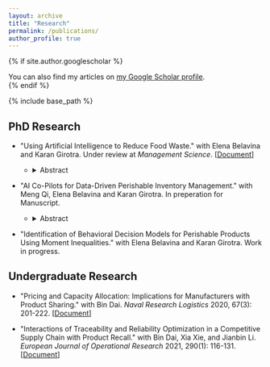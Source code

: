 ```yaml
---
layout: archive
title: "Research"
permalink: /publications/
author_profile: true
---
```


{% if site.author.googlescholar %}
  <div class="wordwrap">You can also find my articles on <a href="{{site.author.googlescholar}}">my Google Scholar profile</a>.</div>
{% endif %}

{% include base_path %}

## PhD Research
* "Using Artificial Intelligence to Reduce Food Waste." with Elena Belavina and Karan Girotra. Under review at *Management Science*. [[Document](https://YuNu1210.github.io/files/SSRN_Empirical_Winnow.pdf)]
   * <details>
     <summary>Abstract</summary>
     
     In this study, we estimate the reduction in food waste that arises from the deployment of a system that digitally records instances of food items discarded in a commercial
     kitchen. We also shed light on the mechanisms that drive this impact. In a quasi-experimental setting, where the system was deployed in about 900 kitchens in a staggered manner, we
     estimate the impact using synthetic difference-in-differences method. We find that three months after adoption, kitchens generate 29% lower food waste, on average, than they would have
     in the absence of the system--- without any corresponding reductions in sales. Utilizing a long-short-term-memory fully-convolutional-network classifier, we document that these
     reductions are accompanied by a 23% decrease in demand chasing, a known bias in human inventory management. Upgrading to a system that uses computer vision to automate waste
     classification leads to a further 30% reduction in food waste generated by the kitchen a year after the upgrade. This further reduction is due to the accurate recording of infrequent
     but very high-impact instances of food wasted that employees avoid entering manually. We also observe substantial effect heterogeneity. Smaller kitchens and those with buffet service
     (vs. table service) experience almost double the reduction in food waste from the adoption of the system and also from the computer vision upgrade.
  
     </details>

* "AI Co-Pilots for Data-Driven Perishable Inventory Management." with Meng Qi, Elena Belavina and Karan Girotra. In preperation for Manuscript.
   * <details>
     <summary>Abstract</summary>
     
     In this study we introduce two AI co-pilots that support perishable inventory management in different intelligent ways. We focus on the periodic review, perishable
     inventory problems with a fixed product shelf life from a nonparametric perspective. One inventory co-pilot is to provide a data-driven prescriptive solution to the dynamic inventory
     control problem, telling how a human decision maker should replenish for the upcoming season given past sales data. The finite sample precision of the estimated inventory policy
     suggests it is accurate enough to use in practice. Building upon the data-driven prescriptive solution, the second co-pilot is an advanced iteration that not only provides prescriptive
     solutions but also detects potential human biases in managing perishable inventory. Utilizing machine learning techniques, it identifies from past user behavior whether a human
     decision maker is biased in their inventory decisions, and (if so) also indicates what human bias likely accounts for. Through industrial collaboration with Winnow, we further deploy
     these inventory co-pilots in the real-world commercial kitchens to evaluate their impact on daily food production oversight by kitchen managers.
  
     </details>
  
* "Identification of Behavioral Decision Models for Perishable Products Using Moment Inequalities." with Elena Belavina and Karan Girotra. Work in progress. 

## Undergraduate Research
* "Pricing and Capacity Allocation: Implications for Manufacturers with Product Sharing." with Bin Dai. *Naval Research Logistics* 2020, 67(3): 201-222. [[Document](https://YuNu1210.github.io/files/NRL_ProductSharing.pdf)]

* "Interactions of Traceability and Reliability Optimization in a Competitive Supply Chain with Product Recall." with Bin Dai, Xia Xie, and Jianbin Li. *European Journal of Operational Research* 2021, 290(1): 116-131. [[Document](https://YuNu1210.github.io/files/EJOR_ProductRecall.pdf)]

